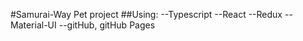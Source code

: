 #Samurai-Way Pet project
##Using:
--Typescript
--React
--Redux
--Material-UI
--gitHub, gitHub Pages
